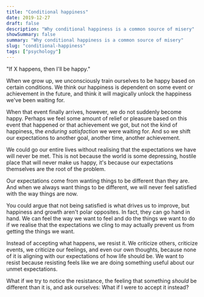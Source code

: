 ```yaml
---
title: "Conditional happiness"
date: 2019-12-27
draft: false
description: "Why conditional happiness is a common source of misery"
showSummary: false
summary: "Why conditional happiness is a common source of misery"
slug: "conditional-happiness"
tags: ["psychology"]
---
```


"If X happens, then I'll be happy."

When we grow up, we unconsciously train ourselves to be happy based on certain conditions. We think our happiness is dependent on some event or achievement in the future, and think it will magically unlock the happiness we've been waiting for.

When that event finally arrives, however, we do not suddenly become happy. Perhaps we feel some amount of relief or pleasure based on this event that happened or that achievement we got, but not the kind of happiness, the _enduring satisfaction_ we were waiting for. And so we shift our expectations to another goal, another time, another achievement.

We could go our entire lives without realising that the expectations we have will never be met. This is not because the world is some depressing, hostile place that will never make us happy, it's because our expectations themselves are the root of the problem.

Our expectations come from wanting things to be different than they are. And when we always want things to be different, we will never feel satisfied with the way things are now.

You could argue that not being satisfied is what drives us to improve, but happiness and growth aren't polar opposites. In fact, they can go hand in hand. We can feel the way we want to feel and do the things we want to do if we realise that the expectations we cling to may actually prevent us from getting the things we want.

Instead of accepting what happens, we resist it. We criticize others, criticize events, we criticize our feelings, and even our own thoughts, because none of it is aligning with our expectations of how life should be. We want to resist because resisting feels like we are doing something useful about our unmet expectations.

What if we try to notice the resistance, the feeling that something _should_ be different than it is, and ask ourselves: What if I were to accept it instead?
